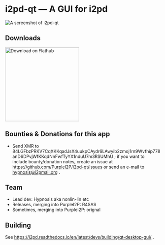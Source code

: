 # i2pd-qt — A GUI for i2pd

![A screenshot of `i2pd-qt`](https://user-images.githubusercontent.com/19966907/184545373-5df5ce7d-6663-4550-ace6-ede24405d64e.png)

## Downloads

<a href='https://flathub.org/apps/details/website.i2pd.i2pd'><img width='240' alt='Download on Flathub' src='https://flathub.org/assets/badges/flathub-badge-en.png'/></a>

## Bounties &amp; Donations for this app

* Send XMR to 84LGFbzPRKV7CqXKKqadJsX4uukpCAydr6LAwyib2zmoj1rn9Wvfhip778anD6DPvjWfKKqdNnFwfTyYX1nduU7m3RSUMhU ; if you want to include bounty/donation notes, create an issue at https://github.com/PurpleI2P/i2pd-qt/issues or send an e-mail to hypnosis@i2pmail.org .

## Team

* Lead dev: Hypnosis aka nonlin-lin etc
* Releases, merging into PurpleI2P: R4SAS
* Sometimes, merging into PurpleI2P: orignal
  
## Building

See https://i2pd.readthedocs.io/en/latest/devs/building/qt-desktop-gui/ .
